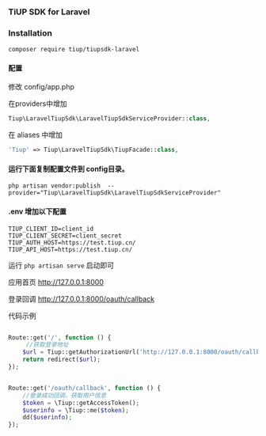 ### TiUP SDK for Laravel

### Installation

```shell
composer require tiup/tiupsdk-laravel 
```

#### 配置
修改 config/app.php

在providers中增加 

```php
Tiup\LaravelTiupSdk\LaravelTiupSdkServiceProvider::class,
```

在 aliases 中增加 

```php
'Tiup' => Tiup\LaravelTiupSdk\TiupFacade::class,
```

#### 运行下面复制配置文件到 config目录。
```shell
php artisan vendor:publish  --provider="Tiup\LaravelTiupSdk\LaravelTiupSdkServiceProvider"
```


#### .env 增加以下配置

```
TIUP_CLIENT_ID=client_id
TIUP_CLIENT_SECRET=client_secret
TIUP_AUTH_HOST=https://test.tiup.cn/
TIUP_API_HOST=https://test.tiup.cn/
```


运行 ```php artisan serve``` 启动即可

应用首页 http://127.0.0.1:8000
 
登录回调 http://127.0.0.1:8000/oauth/callback



代码示例

```php

Route::get('/', function () {
	 //获取登录地址
    $url = Tiup::getAuthorizationUrl('http://127.0.0.1:8000/oauth/callback');
    return redirect($url);
});


Route::get('/oauth/callback', function () {
	//登录成功回调，获取用户信息
    $token = \Tiup::getAccessToken();
    $userinfo = \Tiup::me($token);
    dd($userinfo);
});
```



